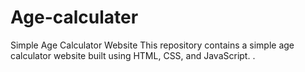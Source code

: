 # Age-calculater
Simple Age Calculator Website  This repository contains a simple age calculator website built using HTML, CSS, and JavaScript. .

